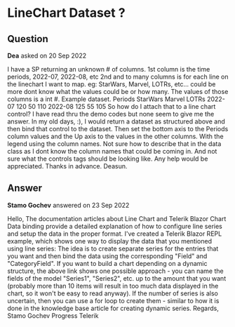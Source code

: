 # LineChart Dataset ?

## Question

**Dea** asked on 20 Sep 2022

I have a SP returning an unknown # of columns. 1st column is the time periods, 2022-07, 2022-08, etc 2nd and to many columns is for each line on the linechart I want to map. eg: StarWars, Marvel, LOTRs, etc... could be more dont know what the values could be or how many. The values of those columns is a int #. Example dataset. Periods StarWars Marvel LOTRs 2022-07 120 50 110 2022-08 125 55 105 So how do I attach that to a line chart control? I have read thru the demo codes but none seem to give me the answer. In my old days, :), I would return a dataset as structured above and then bind that control to the dataset. Then set the bottom axis to the Periods column values and the Up axis to the values in the other columns. With the legend using the column names. Not sure how to describe that in the data class as I dont know the column names that could be coming in. And not sure what the controls tags should be looking like. Any help would be appreciated. Thanks in advance. Deasun.

## Answer

**Stamo Gochev** answered on 23 Sep 2022

Hello, The documentation articles about Line Chart and Telerik Blazor Chart Data binding provide a detailed explanation of how to configure line series and setup the data in the proper format. I've created a Telerik Blazor REPL example, which shows one way to display the data that you mentioned using line series: The idea is to create separate series for the entries that you want and then bind the data using the corresponding "Field" and "CategoryField". If you want to build a chart depending on a dynamic structure, the above link shows one possible approach - you can name the fields of the model "Series1", "Series2", etc. up to the amount that you want (probably more than 10 items will result in too much data displayed in the chart, so it won't be easy to read anyway). If the number of series is also uncertain, then you can use a for loop to create them - similar to how it is done in the knowledge base article for creating dynamic series. Regards, Stamo Gochev Progress Telerik
